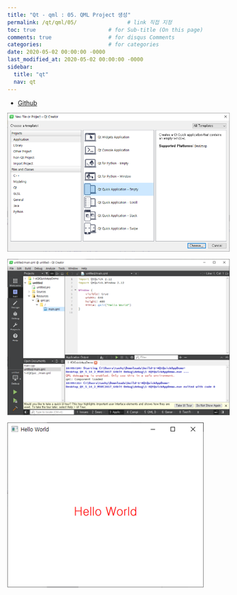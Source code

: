 ```yaml
---
title: "Qt - qml : 05. QML Project 생성"
permalink: /qt/qml/05/                # link 직접 지정
toc: true                       # for Sub-title (On this page)
comments: true                  # for disqus Comments
categories:                     # for categories
date: 2020-05-02 00:00:00 -0000
last_modified_at: 2020-05-02 00:00:00 -0000
sidebar:
  title: "qt"
  nav: qt
---
```


* [Github](https://github.com/GoodayTH/qt-qml-05)

![](/file/image/qt-qml-05-01.png)

![](/file/image/qt-qml-05-02.png)

![](/file/image/qt-qml-05-03.png)